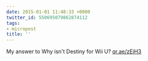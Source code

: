 ```yaml
---
date: 2015-01-01 11:48:33 +0000
twitter_id: 550695079862874112
tags:
- micropost
title: ''
---
```


My answer to Why isn't Destiny for Wii U? [qr.ae/zEiH3](http://qr.ae/zEiH3)
